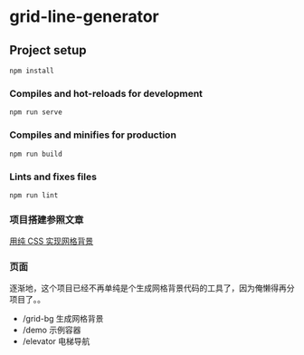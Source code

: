 # grid-line-generator

## Project setup
```
npm install
```

### Compiles and hot-reloads for development
```
npm run serve
```

### Compiles and minifies for production
```
npm run build
```

### Lints and fixes files
```
npm run lint
```

### 项目搭建参照文章

[用纯 CSS 实现网格背景](https://spacexcode.com/blog/pure-css-grid-line/)


### 页面

逐渐地，这个项目已经不再单纯是个生成网格背景代码的工具了，因为俺懒得再分项目了。。

- /grid-bg 生成网格背景
- /demo 示例容器
- /elevator 电梯导航

